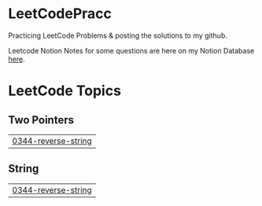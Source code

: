 # LeetCodePracc
Practicing LeetCode Problems &amp; posting the solutions to my github.

Leetcode Notion Notes for some questions are here on my Notion Database [here].  





[here]: https://www.notion.so/8526d495ee824e418a6a0dcaac0c2186?v=e493dbb565bd47ab91c1024c8e65caf8&pvs=4
[1]: https://www.notion.so/8526d495ee824e418a6a0dcaac0c2186?v=e493dbb565bd47ab91c1024c8e65caf8&pvs=4

<!---LeetCode Topics Start-->
# LeetCode Topics
## Two Pointers
|  |
| ------- |
| [0344-reverse-string](https://github.com/tbatb/LeetCodePracc/tree/master/0344-reverse-string) |
## String
|  |
| ------- |
| [0344-reverse-string](https://github.com/tbatb/LeetCodePracc/tree/master/0344-reverse-string) |
<!---LeetCode Topics End-->